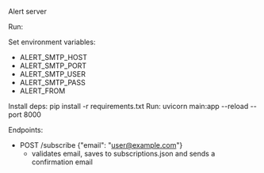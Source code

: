 Alert server

Run:

Set environment variables:
- ALERT_SMTP_HOST
- ALERT_SMTP_PORT
- ALERT_SMTP_USER
- ALERT_SMTP_PASS
- ALERT_FROM

Install deps: pip install -r requirements.txt
Run: uvicorn main:app --reload --port 8000

Endpoints:
- POST /subscribe {"email": "user@example.com"}
  - validates email, saves to subscriptions.json and sends a confirmation email
